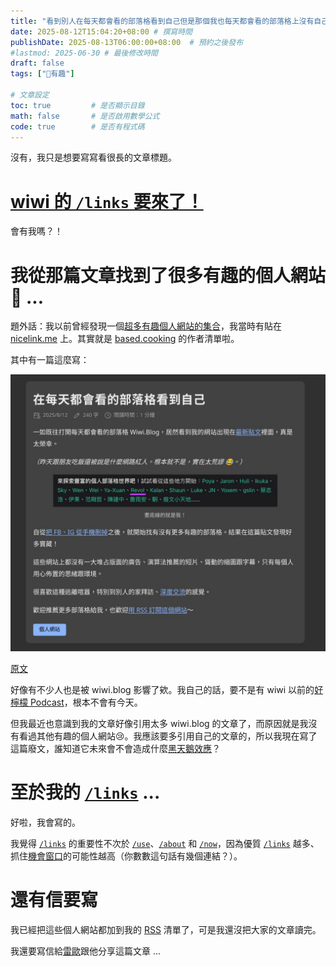 ```yaml
---
title: "看到別人在每天都會看的部落格看到自己但是那個我也每天都會看的部落格上沒有自己"
date: 2025-08-12T15:04:20+08:00 # 撰寫時間
publishDate: 2025-08-13T06:00:00+08:00  # 預約之後發布
#lastmod: 2025-06-30 # 最後修改時間
draft: false
tags: ["🤪有趣"]

# 文章設定
toc: true         # 是否顯示目錄
math: false       # 是否啟用數學公式
code: true        # 是否有程式碼
---
```


沒有，我只是想要寫寫看很長的文章標題。

# [wiwi 的 `/links` 要來了！](https://wiwi.blog/blog/content-gold-ratio)

會有我嗎？！

# 我從那篇文章找到了很多有趣的個人網站🥹 ...

題外話：我以前曾經發現一個[超多有趣個人網站的集合](https://github.com/LukeSmithxyz/based.cooking/tree/master/data/authors)，我當時有貼在 [nicelink.me](https://nicelink.me) 上。其實就是 [based.cooking](https://based.cooking) 的作者清單啦。

其中有一篇這麼寫：

![原文截圖](images/revolc.jpg)

[原文](https://revolc.blog/posts/appear-in-wiwi-blog/)

好像有不少人也是被 wiwi.blog 影響了欸。我自己的話，要不是有 wiwi 以前的[好檸檬 Podcast](https://nicelemon.libsyn.com/)，根本不會有今天。

但我最近也意識到我的文章好像引用太多 wiwi.blog 的文章了，而原因就是我沒有看過其他有趣的個人網站😢。我應該要多引用自己的文章的，所以我現在寫了這篇廢文，誰知道它未來會不會造成什麼[黑天鵝效應](https://tux24.xyz/articles/monika-and-taleb/)？

# 至於我的 [`/links`](https://tux24.xyz/links) ...

好啦，我會寫的。

我覺得 [`/links`](https://tux24.xyz/links) 的重要性不次於 [`/use`](https://tux24.xyz/use)、[`/about`](https://tux24.xyz/about) 和 [`/now`](https://tux24.xyz/now)，因為優質 [`/links`](https://tux24.xyz/links) 越多、抓住[機會窗口](https://tux24.xyz/articles/monika-and-taleb/)的可能性越高（你數數這句話有幾個連結？）。


# 還有信要寫

我已經把這些個人網站都加到我的 [RSS](https://wiwi.blog/blog/you-should-use-rss) 清單了，可是我還沒把大家的文章讀完。

我還要寫信給[雷歐](https://revolc.blog/)跟他分享這篇文章 ...